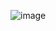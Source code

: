 ![image](https://user-images.githubusercontent.com/31981663/229823435-0904e377-f179-4e19-99d3-56d061266932.png)
